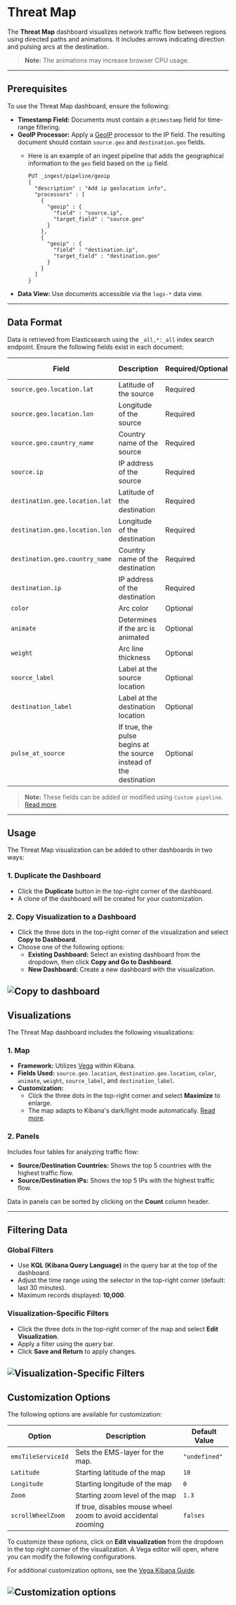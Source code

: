 # Threat Map

The **Threat Map** dashboard visualizes network traffic flow between regions using directed paths and animations. It includes arrows indicating direction and pulsing arcs at the destination.

> **Note:** The animations may increase browser CPU usage.

---

## Prerequisites

To use the Threat Map dashboard, ensure the following:

- **Timestamp Field:** Documents must contain a `@timestamp` field for time-range filtering.
- **GeoIP Processor:** Apply a [GeoIP](https://www.elastic.co/guide/en/elasticsearch/reference/current/geoip-processor.html) processor to the IP field. The resulting document should contain `source.geo` and `destination.geo` fields.
  - Here is an example of an ingest pipeline that adds the geographical information to the `geo` field based on the `ip` field.

    ```
    PUT _ingest/pipeline/geoip
    {
      "description" : "Add ip geolocation info",
      "processors" : [
        {
          "geoip" : {
            "field" : "source.ip",
            "target_field" : "source.geo"
          }
        },
        {
          "geoip" : {
            "field" : "destination.ip",
            "target_field" : "destination.geo"
          }
        }
      ]
    }
    ```
- **Data View:** Use documents accessible via the `logs-*` data view.

---

## Data Format

Data is retrieved from Elasticsearch using the `_all,*:_all` index search endpoint. Ensure the following fields exist in each document:

| Field                         | Description                                                        | Required/Optional | Default Value |
|-------------------------------|--------------------------------------------------------------------|-------------------|---------------|
| `source.geo.location.lat`     | Latitude of the source                                             | Required          |               |
| `source.geo.location.lon`     | Longitude of the source                                            | Required          |               |
| `source.geo.country_name`     | Country name of the source                                         | Required          |               |
| `source.ip`                   | IP address of the source                                           | Required          |               |
| `destination.geo.location.lat`| Latitude of the destination                                        | Required          |               |
| `destination.geo.location.lon`| Longitude of the destination                                       | Required          |               |
| `destination.geo.country_name`| Country name of the destination                                    | Required          |               |
| `destination.ip`              | IP address of the destination                                      | Required          |               |
| `color`                       | Arc color                                                          | Optional          | `"#54B399"`   |
| `animate`                     | Determines if the arc is animated                                  | Optional          | `true`       |
| `weight`                      | Arc line thickness                                                 | Optional          | `1`           |
| `source_label`                | Label at the source location                                       | Optional          |               |
| `destination_label`           | Label at the destination location                                  | Optional          |               |
| `pulse_at_source`             | If true, the pulse begins at the source instead of the destination | Optional          | `false`       |

> **Note:** These fields can be added or modified using `Custom pipeline`. [Read more](https://www.elastic.co/guide/en/fleet/current/data-streams-pipeline-tutorial.html).

---

## Usage

The Threat Map visualization can be added to other dashboards in two ways:

### 1. Duplicate the Dashboard
- Click the **Duplicate** button in the top-right corner of the dashboard.
- A clone of the dashboard will be created for your customization.

### 2. Copy Visualization to a Dashboard
- Click the three dots in the top-right corner of the visualization and select **Copy to Dashboard**.
- Choose one of the following options:
  - **Existing Dashboard:** Select an existing dashboard from the dropdown, then click **Copy and Go to Dashboard**.
  - **New Dashboard:** Create a new dashboard with the visualization.

![Copy to dashboard](../img/copy-to-dashboard.png?raw=true)
---

## Visualizations

The Threat Map dashboard includes the following visualizations:

### 1. Map
- **Framework:** Utilizes [Vega](https://vega.github.io/vega/) within Kibana.
- **Fields Used:** `source.geo.location`, `destination.geo.location`, `color`, `animate`, `weight`, `source_label`, and `destination_label`.
- **Customization:**
  - Click the three dots in the top-right corner and select **Maximize** to enlarge.
  - The map adapts to Kibana's dark/light mode automatically. [Read more](https://www.elastic.co/blog/whats-new-kibana-ml-8-8-0).

### 2. Panels
Includes four tables for analyzing traffic flow:
- **Source/Destination Countries:** Shows the top 5 countries with the highest traffic flow.
- **Source/Destination IPs:** Shows the top 5 IPs with the highest traffic flow.

Data in panels can be sorted by clicking on the **Count** column header.

---

## Filtering Data

### Global Filters
- Use **KQL (Kibana Query Language)** in the query bar at the top of the dashboard.
- Adjust the time range using the selector in the top-right corner (default: last 30 minutes).
- Maximum records displayed: **10,000**.

### Visualization-Specific Filters
- Click the three dots in the top-right corner of the map and select **Edit Visualization**.
- Apply a filter using the query bar.
- Click **Save and Return** to apply changes.

![Visualization-Specific Filters](../img/query-bar.png?raw=true)
---

## Customization Options

The following options are available for customization:

| Option              | Description                                               | Default Value         |
|---------------------|-----------------------------------------------------------|-----------------------|
| `emsTileServiceId`  | Sets the EMS-layer for the map.                           | `"undefined"`         |
| `Latitude`          | Starting latitude of the map                              |  `10`                 |
| `Longitude`         | Starting longitude of the map                             |  `0`                  |
| `Zoom`              | Starting zoom level of the map                            |  `1.3`                |
| `scrollWheelZoom`   | If true, disables mouse wheel zoom to avoid accidental zooming | `falses`         |

To customize these options, click on **Edit visualization** from the dropdown in the top right corner of the visualization. A Vega editor will open, where you can modify the following configurations.

For additional customization options, see the [Vega Kibana Guide](https://www.elastic.co/guide/en/kibana/current/vega.html#vega-with-a-map).

![Customization options](../img/customization-options.png?raw=true)
---
